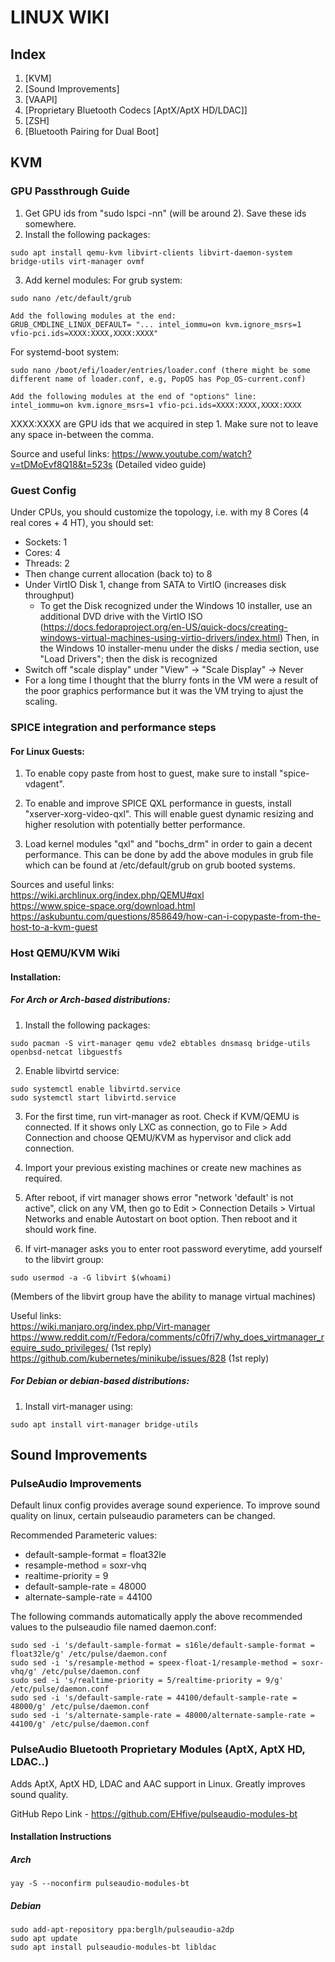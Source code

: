 # LINUX WIKI

## Index
1. [KVM]
2. [Sound Improvements]
3. [VAAPI]
4. [Proprietary Bluetooth Codecs [AptX/AptX HD/LDAC]]
5. [ZSH]
6. [Bluetooth Pairing for Dual Boot]

## KVM

### GPU Passthrough Guide
1. Get GPU ids from "sudo lspci -nn" (will be around 2). Save these ids somewhere.
2. Install the following packages:
~~~
sudo apt install qemu-kvm libvirt-clients libvirt-daemon-system bridge-utils virt-manager ovmf
~~~
3. Add kernel modules:
For grub system:
~~~
sudo nano /etc/default/grub

Add the following modules at the end:
GRUB_CMDLINE_LINUX_DEFAULT= "... intel_iommu=on kvm.ignore_msrs=1 vfio-pci.ids=XXXX:XXXX,XXXX:XXXX"
~~~

For systemd-boot system:
~~~
sudo nano /boot/efi/loader/entries/loader.conf (there might be some different name of loader.conf, e.g, PopOS has Pop_OS-current.conf)

Add the following modules at the end of "options" line:
intel_iommu=on kvm.ignore_msrs=1 vfio-pci.ids=XXXX:XXXX,XXXX:XXXX
~~~

XXXX:XXXX are GPU ids that we acquired in step 1. Make sure not to leave any space in-between the comma.

Source and useful links:
https://www.youtube.com/watch?v=tDMoEvf8Q18&t=523s (Detailed video guide)

### Guest Config
Under CPUs, you should customize the topology, i.e. with my 8 Cores (4 real cores + 4 HT), you should set:
  - Sockets: 1
  - Cores: 4
  - Threads: 2
  - Then change current allocation (back to) to 8
- Under VirtIO Disk 1, change from SATA to VirtIO (increases disk throughput)
  - To get the Disk recognized under the Windows 10 installer, use an additional DVD drive
    with the VirtIO ISO (https://docs.fedoraproject.org/en-US/quick-docs/creating-windows-virtual-machines-using-virtio-drivers/index.html)
    Then, in the Windows 10 installer-menu under the disks / media section, use "Load Drivers"; then the disk is recognized
- Switch off "scale display" under "View" -> "Scale Display" -> Never
- For a long time I thought that the blurry fonts in the VM were a result of the poor graphics performance but it was the VM trying to ajust the scaling.

### SPICE integration and performance steps

#### For Linux Guests:

1. To enable copy paste from host to guest, make sure to install "spice-vdagent".

2. To enable and improve SPICE QXL performance in guests, install "xserver-xorg-video-qxl". This will enable guest dynamic resizing and higher resolution with potentially better performance. 

3. Load kernel modules "qxl" and "bochs_drm" in order to gain a decent performance. This can be done by add the above modules in grub file which can be found at /etc/default/grub on grub booted systems.


Sources and useful links:  
https://wiki.archlinux.org/index.php/QEMU#qxl  
https://www.spice-space.org/download.html  
https://askubuntu.com/questions/858649/how-can-i-copypaste-from-the-host-to-a-kvm-guest  

### Host QEMU/KVM Wiki

#### Installation:

##### For Arch or Arch-based distributions:
1. Install the following packages:
~~~
sudo pacman -S virt-manager qemu vde2 ebtables dnsmasq bridge-utils openbsd-netcat libguestfs
~~~
2. Enable libvirtd service:
~~~
sudo systemctl enable libvirtd.service
sudo systemctl start libvirtd.service
~~~

3. For the first time, run virt-manager as root. Check if KVM/QEMU is connected.
If it shows only LXC as connection, go to File > Add Connection and choose QEMU/KVM as hypervisor and click add connection.

4. Import your previous existing machines or create new machines as required.

5. After reboot, if virt manager shows error "network 'default' is not active", click on any VM, then go to Edit > Connection Details > Virtual Networks and enable Autostart on boot option. Then reboot and it should work fine.

6. If virt-manager asks you to enter root password everytime, add yourself to the libvirt group:
~~~
sudo usermod -a -G libvirt $(whoami)
~~~
(Members of the libvirt group have the ability to manage virtual machines)

Useful links:  
https://wiki.manjaro.org/index.php/Virt-manager  
https://www.reddit.com/r/Fedora/comments/c0frj7/why_does_virtmanager_require_sudo_privileges/ (1st reply)  
https://github.com/kubernetes/minikube/issues/828 (1st reply)  


##### For Debian or debian-based distributions:

1. Install virt-manager using:
~~~
sudo apt install virt-manager bridge-utils
~~~


## Sound Improvements
### PulseAudio Improvements

Default linux config provides average sound experience. To improve sound quality on linux, certain pulseaudio parameters can be changed. 

Recommended Parameteric values:
* default-sample-format = float32le
* resample-method = soxr-vhq
* realtime-priority = 9
* default-sample-rate = 48000
* alternate-sample-rate = 44100

The following commands automatically apply the above recommended values to the pulseaudio file named daemon.conf:

~~~
sudo sed -i 's/default-sample-format = s16le/default-sample-format = float32le/g' /etc/pulse/daemon.conf
sudo sed -i 's/resample-method = speex-float-1/resample-method = soxr-vhq/g' /etc/pulse/daemon.conf
sudo sed -i 's/realtime-priority = 5/realtime-priority = 9/g' /etc/pulse/daemon.conf
sudo sed -i 's/default-sample-rate = 44100/default-sample-rate = 48000/g' /etc/pulse/daemon.conf
sudo sed -i 's/alternate-sample-rate = 48000/alternate-sample-rate = 44100/g' /etc/pulse/daemon.conf
~~~

### PulseAudio Bluetooth Proprietary Modules (AptX, AptX HD, LDAC..)
Adds AptX, AptX HD, LDAC and AAC support in Linux. Greatly improves sound quality.

GitHub Repo Link - https://github.com/EHfive/pulseaudio-modules-bt

#### Installation Instructions

##### Arch

~~~
yay -S --noconfirm pulseaudio-modules-bt
~~~

##### Debian

~~~
sudo add-apt-repository ppa:berglh/pulseaudio-a2dp
sudo apt update
sudo apt install pulseaudio-modules-bt libldac
~~~

